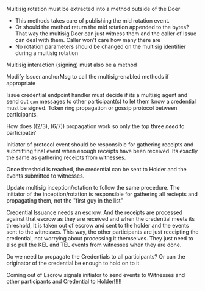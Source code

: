 
Multisig rotation must be extracted into a method outside of the Doer
* This methods takes care of publishing the mid rotation event.
* Or should the method return the mid rotation appended to the bytes?  That way the multisig Doer can just witness them
  and the caller of Issue can deal with them.  Caller won't care how many there are
* No rotation parameters should be changed on the multisig identifier during a multisig rotation


Multisig interaction (signing) must also be a method

Modify Issuer.anchorMsg to call the multisig-enabled methods if appropriate

Issue credential endpoint handler must decide if its a multisig agent and send out `exn` messages to other
participant(s) to let them know a credential must be signed.  Token ring propagation or gossip protocol between
participants.

How does ((2/3), (6/7)) propagation work so only the top three _need_ to participate?

Initiator of protocol event should be responsible for gathering receipts and submitting final event when enough
receipts have been received.  Its exactly the same as gathering receipts from witnesses.

Once threshold is reached, the credential can be sent to Holder and the events submitted to witnesses.

Update multisig inception/rotation to follow the same procedure.  The initiator of the inception/rotation is
responsible for gathering all reciepts and propagating them, not the "first guy in the list"

Credential Issuance needs an escrow.  And the receipts are processed against that escrow as they are received and
when the credential meets its threshold, It is taken out of escrow and sent to the holder and the events sent to the
witnesses.  This way, the other participants are just receipting the credential, not worrying about processing it
themselves.  They just need to also pull the KEL and TEL events from witnesses when they are done.

Do we need to propagate the Credentials to all participants?  Or can the originator of the credential be enough to
hold on to it

Coming out of Escrow signals initiator to send events to Witnesses and other participants and Credential to Holder!!!!!
